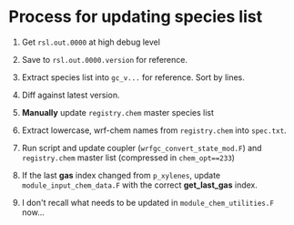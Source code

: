 # Process for updating species list

1. Get `rsl.out.0000` at high debug level

2. Save to `rsl.out.0000.version` for reference.

3. Extract species list into `gc_v...` for reference. Sort by lines.

4. Diff against latest version.

5. **Manually** update `registry.chem` master species list

6. Extract lowercase, wrf-chem names from `registry.chem` into `spec.txt`.

7. Run script and update coupler (`wrfgc_convert_state_mod.F`) and `registry.chem` master list (compressed in `chem_opt==233`)

8. If the last **gas** index changed from `p_xylenes`, update `module_input_chem_data.F` with the correct **get_last_gas** index.

9. I don't recall what needs to be updated in `module_chem_utilities.F` now... 